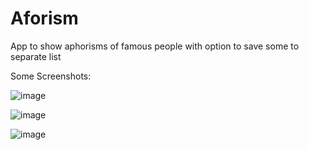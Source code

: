 # Aforism
App to show aphorisms of famous people with option to save some to separate list

Some Screenshots:

![image](https://github.com/user-attachments/assets/d411befd-90b1-4399-bddc-d7df89d548f1)

![image](https://github.com/user-attachments/assets/d2324eec-136b-4d49-bb9f-b51b6c4d78ae)

![image](https://github.com/user-attachments/assets/ebf0a295-5d5d-4989-9477-4f0ea41f3860)
